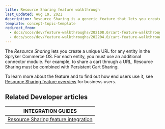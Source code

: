 ```yaml
---
title: Resource Sharing feature walkthrough
last_updated: Aug 19, 2021
description: Resource Sharing is a generic feature that lets you create a unique URL for any entity in the Spyker Commerce OS.
template: concept-topic-template
redirect_from:
  - docs/scos/dev/feature-walkthroughs/202108.0/cart-feature-walkthrough/resource-sharing-feature-walkthrough.html 
  - docs/scos/dev/feature-walkthroughs/202204.0/cart-feature-walkthrough/resource-sharing-feature-walkthrough.html
---
```


The _Resource Sharing_ lets you create a unique URL for any entity in the Spryker Commerce OS. For each entity, you must use an additional connector module. For example, to share a cart through a URL, Resource Sharing must be combined with Persistent Cart Sharing.

To learn more about the feature and to find out how end users use it, see [Resource Sharing feature overview](/docs/scos/user/features/{{page.version}}/resource-sharing-feature-overview.html) for business users.

## Related Developer articles

|INTEGRATION GUIDES  |
|---------|
| [Resource Sharing feature integration](/docs/scos/dev/feature-integration-guides/{{page.version}}/resource-sharing-feature-integration.html) |

